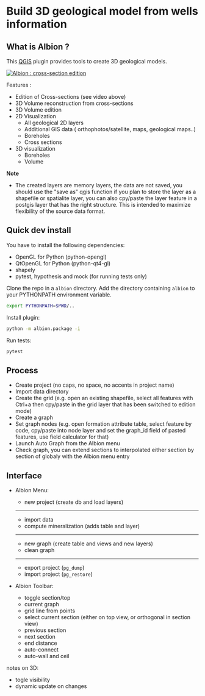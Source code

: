 # Build 3D geological model from wells information

## What is Albion ?

This [QGIS](http://qgis.org) plugin provides tools to create 3D geological models.

[![Albion : cross-section edition](https://i.vimeocdn.com/video/692568277_600x340.jpg
)](https://vimeo.com/263119265)

Features :
- Edition of Cross-sections (see video above)
- 3D Volume reconstruction from cross-sections
- 3D Volume edition
- 2D Visualization
  - All geological 2D layers
  - Additional GIS data ( orthophotos/satellite, maps, geological maps..)
  - Boreholes
  - Cross sections
- 3D visualization
  - Boreholes
  - Volume

**Note** 
  - The created layers are memory layers, the data are not saved, you should use the "save as" qgis function if you plan to store the layer as a shapefile or spatialite layer, you can also cpy/paste the layer feature in a postgis layer that has the right structure. This is intended to maximize flexibility of the source data format.

## Quick dev install


You have to install the following dependencies:

  - OpenGL for Python (python-opengl)
  - QtOpenGL for Python (python-qt4-gl)
  - shapely
  - pytest, hypothesis and mock (for running tests only)

Clone the repo in a `albion` directory. Add the directory containing `albion` to your PYTHONPATH environment variable.

```sh
export PYTHONPATH=$PWD/..
```

Install plugin:
```sh
python -m albion.package -i
```

Run tests:
```sh
pytest
```


## Process

- Create project (no caps, no space, no accents in project name)
- Import data directory
- Create the grid (e.g. open an existing shapefile, select all features with Ctrl+a then cpy/paste in the grid layer that has been switched to edition mode)
- Create a graph
- Set graph nodes (e.g. open formation attribute table, select feature by code, cpy/paste into node layer and set the graph_id field of pasted features, use field calculator for that)
- Launch Auto Graph from the Albion menu
- Check graph, you can extend sections to interpolated either section by section of globaly with the Albion menu entry


## Interface

- Albion Menu: 
    - new project (create db and load layers)
    - --
    - import data
    - compute mineralization (adds table and layer)
    - --
    - new graph (create table and views and new layers)
    - clean graph
    - --
    - export project (`pg_dump`)
    - import project (`pg_restore`)

- Albion Toolbar:
    - toggle section/top
    - current graph
    - grid line from points
    - select current section (either on top view, or orthogonal in section view)
    - previous section
    - next section
    - end distance
    - auto-connect
    - auto-wall and ceil 

notes on 3D:
- togle visibility
- dynamic update on changes
